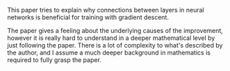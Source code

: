 This paper tries to explain why connections between layers in neural networks is beneficial for training with gradient descent. 

The paper gives a feeling about the underlying causes of the improvement, however it is really hard to understand in a deeper mathematical level by just following the paper. There is a lot of complexity to what's described by the author, and I assume a much deeper background in mathematics is required to fully grasp the paper. 
